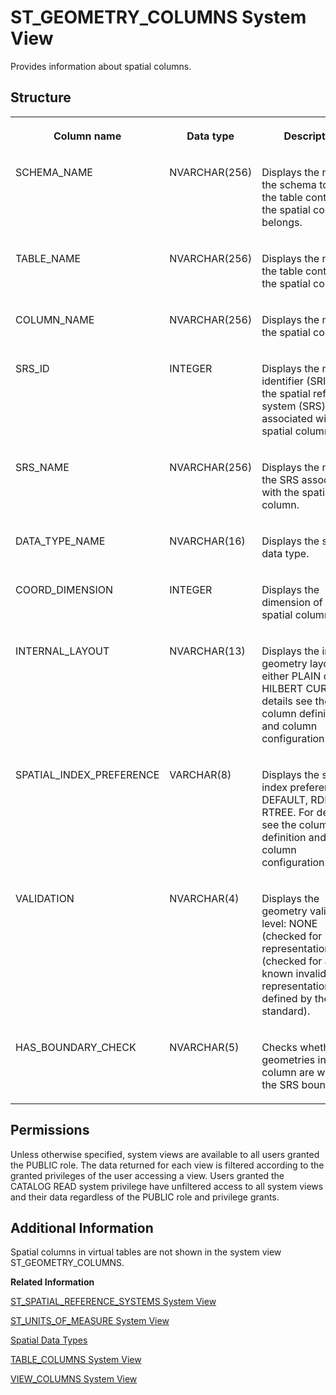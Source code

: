<!-- loiod23480cdd2951014bc59de575a0b05fa -->

# ST\_GEOMETRY\_COLUMNS System View

Provides information about spatial columns.



<a name="loiod23480cdd2951014bc59de575a0b05fa___s_t__g_e_o_m_e_t_r_y__c_o_l_u_m_n_s_1struct_ST_GEOMETRY_COLUMNS"/>

## Structure


<table>
<tr>
<th valign="top">

Column name

</th>
<th valign="top">

Data type

</th>
<th valign="top">

Description

</th>
</tr>
<tr>
<td valign="top">

SCHEMA\_NAME

</td>
<td valign="top">

NVARCHAR\(256\)

</td>
<td valign="top">

Displays the name of the schema to which the table containing the spatial column belongs.

</td>
</tr>
<tr>
<td valign="top">

TABLE\_NAME

</td>
<td valign="top">

NVARCHAR\(256\)

</td>
<td valign="top">

Displays the name of the table containing the spatial column.

</td>
</tr>
<tr>
<td valign="top">

COLUMN\_NAME

</td>
<td valign="top">

NVARCHAR\(256\)

</td>
<td valign="top">

Displays the name of the spatial column.

</td>
</tr>
<tr>
<td valign="top">

SRS\_ID

</td>
<td valign="top">

INTEGER

</td>
<td valign="top">

Displays the numeric identifier \(SRID\) for the spatial reference system \(SRS\) associated with the spatial column.

</td>
</tr>
<tr>
<td valign="top">

SRS\_NAME

</td>
<td valign="top">

NVARCHAR\(256\)

</td>
<td valign="top">

Displays the name of the SRS associated with the spatial column.

</td>
</tr>
<tr>
<td valign="top">

DATA\_TYPE\_NAME

</td>
<td valign="top">

NVARCHAR\(16\)

</td>
<td valign="top">

Displays the spatial data type.

</td>
</tr>
<tr>
<td valign="top">

COORD\_DIMENSION

</td>
<td valign="top">

INTEGER

</td>
<td valign="top">

Displays the dimension of the spatial column.

</td>
</tr>
<tr>
<td valign="top">

INTERNAL\_LAYOUT

</td>
<td valign="top">

NVARCHAR\(13\)

</td>
<td valign="top">

Displays the internal geometry layout, either PLAIN or HILBERT CURVE. For details see the column definition and column configuration.

</td>
</tr>
<tr>
<td valign="top">

SPATIAL\_INDEX\_PREFERENCE

</td>
<td valign="top">

VARCHAR\(8\)

</td>
<td valign="top">

Displays the spatial index preference: DEFAULT, RDICT, or RTREE. For details see the column definition and the column configuration.

</td>
</tr>
<tr>
<td valign="top">

VALIDATION

</td>
<td valign="top">

NVARCHAR\(4\)

</td>
<td valign="top">

Displays the geometry validation level: NONE \(checked for bad representation\)/FULL \(checked for all known invalid representations as defined by the OGC standard\).

</td>
</tr>
<tr>
<td valign="top">

HAS\_BOUNDARY\_CHECK

</td>
<td valign="top">

NVARCHAR\(5\)

</td>
<td valign="top">

Checks whether the geometries in the column are within the SRS boundaries

</td>
</tr>
</table>



<a name="loiod23480cdd2951014bc59de575a0b05fa___r_e_o_r_g__p_l_a_n_1fulldesc_REORG_PLAN"/>

## Permissions

Unless otherwise specified, system views are available to all users granted the PUBLIC role. The data returned for each view is filtered according to the granted privileges of the user accessing a view. Users granted the CATALOG READ system privilege have unfiltered access to all system views and their data regardless of the PUBLIC role and privilege grants.



<a name="loiod23480cdd2951014bc59de575a0b05fa__section_gz1_h54_11c"/>

## Additional Information

Spatial columns in virtual tables are not shown in the system view ST\_GEOMETRY\_COLUMNS.

**Related Information**  


[ST\_SPATIAL\_REFERENCE\_SYSTEMS System View](st-spatial-reference-systems-system-view-d23499b.md "Provides information about spatial reference systems.")

[ST\_UNITS\_OF\_MEASURE System View](st-units-of-measure-system-view-d234b23.md "Provides information about spatial units of measure.")

[Spatial Data Types](../../010-SQL-Reference/spatial-data-types-8efe5a4.md "Spatial data types are used to store values that contain spatial data, such as points, lines, or polygons.")

[TABLE\_COLUMNS System View](table-columns-system-view-2100d33.md "Provides information about available table columns.")

[VIEW\_COLUMNS System View](view-columns-system-view-21028f1.md "Lists available view columns.")

